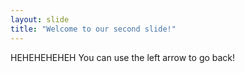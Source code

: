 ```yaml
---
layout: slide
title: "Welcome to our second slide!"
---
```

HEHEHEHEHEH
You can use the left arrow to go back!
